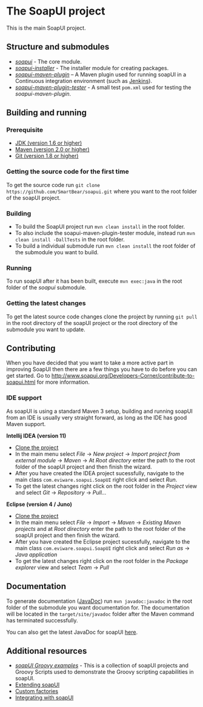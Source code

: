 # The SoapUI project

This is the main SoapUI project.

## Structure and submodules

* *[soapui](soapui/README.md)* - The core module.
* *[soapui-installer](soapui-installer)* - The installer module for creating packages.
* *[soapui-maven-plugin](https://github.com/SmartBear/soapui/tree/SOAPUI-3838-Convert-to-maven3/soapui-maven-plugin)* – A Maven plugin used for running soapUI in a Continuous integration environment (such as [Jenkins](http://jenkins-ci.org)).
* *[soapui-maven-plugin-tester](https://github.com/SmartBear/soapui/tree/SOAPUI-3838-Convert-to-maven3/soapui-maven-plugin-tester)* - A small test `pom.xml` used for testing the *soapui-maven-plugin*.

## Building and running

### Prerequisite

* [JDK (version 1.6 or higher)](http://www.oracle.com/technetwork/java/javase/downloads/index.html)
* [Maven (version 2.0 or higher)](http://maven.apache.org/)
* [Git (version 1.8 or higher)](http://git-scm.com)

### Getting the source code for the first time

To get the source code run `git clone https://github.com/SmartBear/soapui.git` where you want to the root folder of the soapUI project.

### Building

* To build the SoapUI project run `mvn clean install` in the root folder.
* To also include the soapui-maven-plugin-tester module, instead run `mvn clean install -DallTests` in the root folder.
* To build a individual submodule run `mvn clean install` the root folder of the submodule you want to build.

### Running

To run soapUI after it has been built, execute `mvn exec:java` in the root folder of the *soapui* submodule.

### Getting the latest changes

To get the latest source code changes clone the project by running `git pull` in the root directory of the soapUI project or the root directory of the submodule you want to update.

## Contributing

When you have decided that you want to take a more active part in improving SoapUI then there are a few things you have to do before you can get started. Go to http://www.soapui.org/Developers-Corner/contribute-to-soapui.html for more information.

### IDE support

As soapUI is using a standard Maven 3 setup, building and running soapUI from an IDE is usually very straight forward, as long as the IDE has good Maven support.

**Intellij IDEA (version 11)**

* [Clone the project](https://github.com/SmartBear/soapui/tree/SOAPUI-3838-Convert-to-maven3#getting-the-source-code-for-the-first-time)
* In the main menu select *File* -> *New project* -> *Import project from external module* -> *Maven* -> At *Root directory* enter the path to the root folder of the soapUI project and then finish the wizard.
* After you have created the IDEA project sucessfully, navigate to the main class `com.eviware.soapui.SoapUI` right click and select *Run*. 
* To get the latest changes right click on the root folder in the *Project* view and select *Git* -> *Repository* -> *Pull...*

**Eclipse (version 4 / Juno)**

* [Clone the project](https://github.com/SmartBear/soapui/tree/SOAPUI-3838-Convert-to-maven3#getting-the-source-code-for-the-first-time)
* In the main menu select *File* -> *Import* -> *Maven* -> *Existing Maven projects* and at *Root directory* enter the path to the root folder of the soapUI project and then finish the wizard.
* After you have created the Eclipse project sucessfully, navigate to the main class `com.eviware.soapui.SoapUI` right click and select *Run as* -> *Java application*
* To get the latest changes right click on the root folder in the *Package explorer* view and select *Team* -> *Pull*

## Documentation
To generate documentation ([JavaDoc](http://www.oracle.com/technetwork/java/javase/documentation/index-jsp-135444.html)) run `mvn javadoc:javadoc` in the root folder of the submodule you want documentation for. The documentation will be located in the `target/site/javadoc` folder after the Maven command has terminated successfully. 

You can also get the latest JavaDoc for soapUI [here](http://www.soapui.org/apidocs).


## Additional resources
* *[soapUI Groovy examples](https://github.com/SmartBear/soapui-groovy-examples)* - This is a collection of soapUI projects and Groovy Scripts used to demonstrate the Groovy scripting capabilities in soapUI.
* [Extending soapUI](http://www.soapui.org/Developers-Corner/extending-soapui.html)
* [Custom factories](http://www.soapui.org/Developers-Corner/custom-factories.html)
* [Integrating with soapUI](http://www.soapui.org/Developers-Corner/integrating-with-soapui.html)
